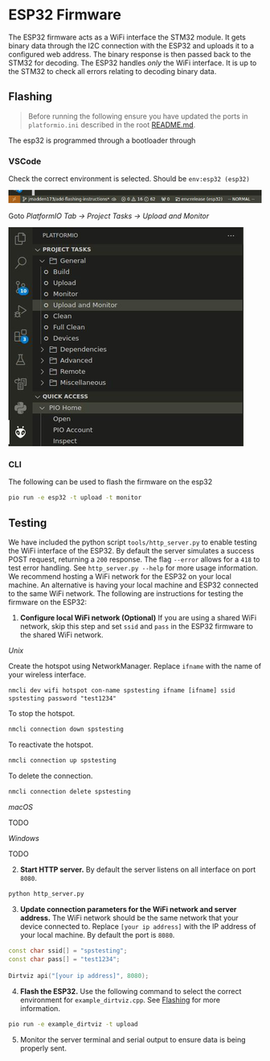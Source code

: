 # ESP32 Firmware

The ESP32 firmware acts as a WiFi interface the STM32 module. It gets binary data through the I2C connection with the ESP32 and uploads it to a configured web address. The binary response is then passed back to the STM32 for decoding. The ESP32 handles *only* the WiFi interface. It is up to the STM32 to check all errors relating to decoding binary data.

## Flashing

> Before running the following ensure you have updated the ports in `platformio.ini` described in the root [README.md](../README.md).

The esp32 is programmed through a bootloader through 

### VSCode

Check the correct environment is selected. Should be `env:esp32 (esp32)`

![VSCode env](../images/vscode_env_esp32.jpeg)

Goto *PlatformIO Tab -> Project Tasks -> Upload and Monitor*

![VSCode Upload and Monitor](images/vscode_upload_monitor.jpeg)

### CLI

The following can be used to flash the firmware on the esp32

```bash
pio run -e esp32 -t upload -t monitor
```

## Testing

We have included the python script `tools/http_server.py` to enable testing the WiFi interface of the ESP32. By default the server simulates a success POST request, returning a `200` response. The flag `--error` allows for a `418` to test error handling. See `http_server.py --help` for more usage information. We recommend hosting a WiFi network for the ESP32 on your local machine. An alternative is having your local machine and ESP32 connected to the same WiFi network. The following are instructions for testing the firmware on the ESP32:

1. **Configure local WiFi network (Optional)** If you are using a shared WiFi network, skip this step and set `ssid` and `pass` in the ESP32 firmware to the shared WiFi network. 

*Unix*

Create the hotspot using NetworkManager. Replace `ifname` with the name of your wireless interface.

```
nmcli dev wifi hotspot con-name spstesting ifname [ifname] ssid spstesting password "test1234"
```

To stop the hotspot.

```bash
nmcli connection down spstesting
```

To reactivate the hotspot.

```bash
nmcli connection up spstesting
```

To delete the connection.

```bash
nmcli connection delete spstesting
```

*macOS*

TODO

*Windows*

TODO


2. **Start HTTP server.** By default the server listens on all interface on port `8080`.

```bash
python http_server.py
```

3. **Update connection parameters for the WiFi network and server address.** The WiFi network should be the same network that your device connected to. Replace `[your ip address]` with the IP address of your local machine. By default the port is `8080`.

```c++
const char ssid[] = "spstesting";
const char pass[] = "test1234";

Dirtviz api("[your ip address]", 8080);
```

4. **Flash the ESP32.** Use the following command to select the correct environment for `example_dirtviz.cpp`. See [Flashing](#flashing) for more information.

```bash
pio run -e example_dirtviz -t upload
```

5. Monitor the server terminal and serial output to ensure data is being properly sent.